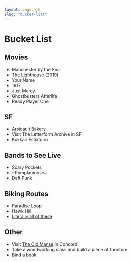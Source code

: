 ```yaml
---
layout: page.njk
slug: "bucket-list"
---
```


# Bucket List

## Movies

- Manchester by the Sea
- The Lighthouse (2019)
- Your Name
- 1917
- Just Mercy
- Ghostbusters Afterlife
- Ready Player One

## SF

- [Arsicault Bakery](http://arsicault-bakery-san-francisco.sites.tablehero.com)
- Visit The Letterform Archive in SF
- Kokkari Estiatorio

## Bands to See Live

- Scary Pockets
- ~Pomplamoose~
- Daft Punk

## Biking Routes

- Paradise Loop
- Hawk Hill
- [Literally all of these](https://www.strava.com/local/us/san-francisco/cycling)

## Other

- Visit [The Old Manse](http://thetrustees.org/places-to-visit/metro-west/old-manse.html) in Concord
- Take a woodworking class and build a piece of furniture
- Bind a book